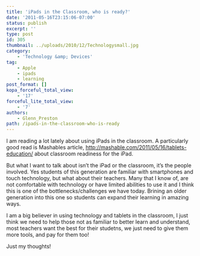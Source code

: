```yaml
---
title: 'iPads in the Classroom, who is ready?'
date: '2011-05-16T23:15:06-07:00'
status: publish
excerpt: ''
type: post
id: 305
thumbnail: ../uploads/2010/12/Technologysmall.jpg
category:
    - 'Technology &amp; Devices'
tag:
    - Apple
    - ipads
    - learning
post_format: []
kopa_forceful_total_view:
    - '17'
forceful_lite_total_view:
    - '7'
authors:
    - Glenn_Preston
path: /ipads-in-the-classroom-who-is-ready
---
```

I am reading a lot lately about using iPads in the classroom. A particularly good read is Mashables article, <http://mashable.com/2011/05/16/tablets-education/> about classroom readiness for the iPad.

But what I want to talk about isn’t the iPad or the classroom, it’s the people involved. Yes students of this generation are familiar with smartphones and touch technology, but what about their teachers. Many that I know of, are not comfortable with technology or have limited abilities to use it and I think this is one of the bottlenecks/challenges we have today. Brining an older generation into this one so students can expand their learning in amazing ways.

I am a big believer in using technology and tablets in the classroom, I just think we need to help those not as familiar to better learn and understand, most teachers want the best for their studetns, we just need to give them more tools, and pay for them too!

Just my thoughts!  
<script src="http://apis.google.com/js/plusone.js"></script>